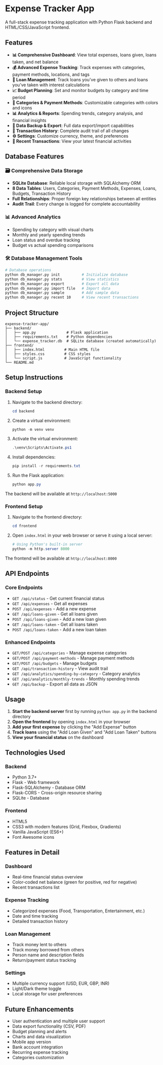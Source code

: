# Expense Tracker App

A full-stack expense tracking application with Python Flask backend and HTML/CSS/JavaScript frontend.

## Features

- **📊 Comprehensive Dashboard**: View total expenses, loans given, loans taken, and net balance
- **💰 Advanced Expense Tracking**: Track expenses with categories, payment methods, locations, and tags
- **🏦 Loan Management**: Track loans you've given to others and loans you've taken with interest calculations
- **📈 Budget Planning**: Set and monitor budgets by category and time period
- **📱 Categories & Payment Methods**: Customizable categories with colors and icons
- **📊 Analytics & Reports**: Spending trends, category analysis, and financial insights
- **🔄 Data Backup & Export**: Full data export/import capabilities
- **📝 Transaction History**: Complete audit trail of all changes
- **⚙️ Settings**: Customize currency, theme, and preferences
- **📱 Recent Transactions**: View your latest financial activities

## Database Features

### 🗃️ Comprehensive Data Storage
- **SQLite Database**: Reliable local storage with SQLAlchemy ORM
- **8 Data Tables**: Users, Categories, Payment Methods, Expenses, Loans, Budgets, Transaction History
- **Full Relationships**: Proper foreign key relationships between all entities
- **Audit Trail**: Every change is logged for complete accountability

### 📊 Advanced Analytics
- Spending by category with visual charts
- Monthly and yearly spending trends
- Loan status and overdue tracking
- Budget vs actual spending comparisons

### 🛠️ Database Management Tools
```bash
# Database operations
python db_manager.py init          # Initialize database
python db_manager.py stats         # View statistics
python db_manager.py export        # Export all data
python db_manager.py import file   # Import data
python db_manager.py sample        # Add sample data
python db_manager.py recent 10     # View recent transactions
```

## Project Structure

```
expense-tracker-app/
├── backend/
│   ├── app.py              # Flask application
│   ├── requirements.txt    # Python dependencies
│   └── expense_tracker.db  # SQLite database (created automatically)
├── frontend/
│   ├── index.html         # Main HTML file
│   ├── styles.css         # CSS styles
│   └── script.js          # JavaScript functionality
└── README.md
```

## Setup Instructions

### Backend Setup

1. Navigate to the backend directory:
   ```powershell
   cd backend
   ```

2. Create a virtual environment:
   ```powershell
   python -m venv venv
   ```

3. Activate the virtual environment:
   ```powershell
   .\venv\Scripts\Activate.ps1
   ```

4. Install dependencies:
   ```powershell
   pip install -r requirements.txt
   ```

5. Run the Flask application:
   ```powershell
   python app.py
   ```

The backend will be available at `http://localhost:5000`

### Frontend Setup

1. Navigate to the frontend directory:
   ```powershell
   cd frontend
   ```

2. Open `index.html` in your web browser or serve it using a local server:
   ```powershell
   # Using Python's built-in server
   python -m http.server 8000
   ```

The frontend will be available at `http://localhost:8000`

## API Endpoints

### Core Endpoints
- `GET /api/status` - Get current financial status
- `GET /api/expenses` - Get all expenses
- `POST /api/expenses` - Add a new expense
- `GET /api/loans-given` - Get all loans given
- `POST /api/loans-given` - Add a new loan given
- `GET /api/loans-taken` - Get all loans taken
- `POST /api/loans-taken` - Add a new loan taken

### Enhanced Endpoints
- `GET/POST /api/categories` - Manage expense categories
- `GET/POST /api/payment-methods` - Manage payment methods
- `GET/POST /api/budgets` - Manage budgets
- `GET /api/transaction-history` - View audit trail
- `GET /api/analytics/spending-by-category` - Category analytics
- `GET /api/analytics/monthly-trends` - Monthly spending trends
- `GET /api/backup` - Export all data as JSON

## Usage

1. **Start the backend server** first by running `python app.py` in the backend directory
2. **Open the frontend** by opening `index.html` in your browser
3. **Add your first expense** by clicking the "Add Expense" button
4. **Track loans** using the "Add Loan Given" and "Add Loan Taken" buttons
5. **View your financial status** on the dashboard

## Technologies Used

### Backend
- Python 3.7+
- Flask - Web framework
- Flask-SQLAlchemy - Database ORM
- Flask-CORS - Cross-origin resource sharing
- SQLite - Database

### Frontend
- HTML5
- CSS3 with modern features (Grid, Flexbox, Gradients)
- Vanilla JavaScript (ES6+)
- Font Awesome icons

## Features in Detail

### Dashboard
- Real-time financial status overview
- Color-coded net balance (green for positive, red for negative)
- Recent transactions list

### Expense Tracking
- Categorized expenses (Food, Transportation, Entertainment, etc.)
- Date and time tracking
- Detailed transaction history

### Loan Management
- Track money lent to others
- Track money borrowed from others
- Person name and description fields
- Return/payment status tracking

### Settings
- Multiple currency support (USD, EUR, GBP, INR)
- Light/Dark theme toggle
- Local storage for user preferences

## Future Enhancements

- User authentication and multiple user support
- Data export functionality (CSV, PDF)
- Budget planning and alerts
- Charts and data visualization
- Mobile app version
- Bank account integration
- Recurring expense tracking
- Categories customization
